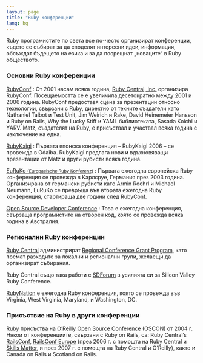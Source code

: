 ```yaml
---
layout: page
title: "Ruby конференции"
lang: bg
---
```


Ruby програмистите по света все по-често организират конференции, където
се събират за да споделят интересни идеи, информация, обсъждат бъдещето
на езика и за да посрещнат „новаците“ в Ruby обществото.

### Основни Ruby конференции

[RubyConf][1]
: От 2001 насам всяка година, [Ruby Central, Inc.][2] организира
  RubyConf. Посещаемостта се е увеличила десетократно между 2001 и 2006
  година. RubyConf предоставя сцена за презентации относно технологии,
  свързани с Ruby, директно от техните създатели като Nathaniel Talbot и
  Test Unit, Jim Weirich и Rake, David Heinemeier Hansson и Ruby on
  Rails, Why the Lucky Stiff и YAML библиотеката, Sasada Koichi и YARV.
  Matz, създателят на Ruby, е присъствал и участвал всяка година с
  изключение на една.

[RubyKaigi][3]
: Първата японска конференция – RubyKaigi 2006 – се провежда в Odaiba.
  RubyKaigi предлага нови и вдъхновяващи презентации от Matz и други
  рубисти всяка година.

[EuRuKo <small>(Europaeische Ruby Konferenz)</small>][4]
: Първата ежегодна европейска Ruby конференция се провежда в Карлсруе,
  Германия през 2003 година. Организирана от германски рубисти като
  Armin Roehrl и Michael Neumann, EuRuKo се превръща във втората
  ежегодна Ruby конференция, стартираща две години след RubyConf.

[Open Source Developer Conference][5]
: Това е ежегодна конференция, свързаща програмистите на отворен код,
  която се провежда всяка година в Австралия.

### Регионални Ruby конференции

[Ruby Central][2] администрират [Regional Conference Grant Program][6],
като поемат разходите за локални и регионални групи, желаещи да
организират събирания.

Ruby Central също така работи с [SDForum][7] в усилията си за Silicon
Valley Ruby Conference.

[RubyNation][8] е ежегодна Ruby конференция, която се провежда във
Virginia, West Virginia, Maryland, и Washington, DC.

### Присъствие на Ruby в други конференции

Ruby присъства на [O’Reilly Open Source Conference][9] (OSCON) от 2004
г. Някои от конференциите, свързани с Ruby on Rails, са: Ruby Central’s
[RailsConf][10], [RailsConf Europe][11] (през 2006 г. с помощта на Ruby
Central и [Skills Matter][12], и през 2007 г. с помощта на Ruby Central
и O’Reilly), както и Canada on Rails и Scotland on Rails.



[1]: http://www.rubycentral.org/conference
[2]: http://www.rubycentral.org
[3]: http://jp.rubyist.net/RubyKaigi2008/
[4]: http://euruko.org
[5]: http://www.osdc.com.au/
[6]: http://www.rubycentral.org/rcg2006.pdf
[7]: http://www.sdforum.org
[8]: http://rubynation.org/
[9]: http://conferences.oreillynet.com/os2006/
[10]: http://www.railsconf.org
[11]: http://europe.railsconf.org
[12]: http://www.skillsmatter.com
